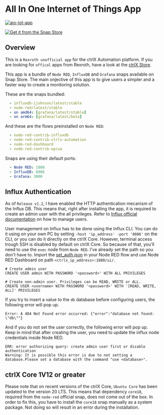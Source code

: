 # All In One Internet of Things App
[![aio-iot-app](https://snapcraft.io/aio-iot-app/badge.svg)](https://snapcraft.io/aio-iot-app)

[![Get it from the Snap Store](https://snapcraft.io/static/images/badges/en/snap-store-black.svg)](https://snapcraft.io/aio-iot-app)

## Overview
This is a `Rexroth unofficial app` for the ctrlX Automation platform. If you are looking for `offical` apps from Rexroth, have a look at the [ctrlX Store](https://developer.community.boschrexroth.com/t5/Store-and-How-to/bg-p/dcdev_community-dev-blog/label-name/rex_c_Store).

This app is a bundle of `Node RED`, `InfluxDB` and `Grafana` snaps available on Snap Store. The main onjective of this app is to give users a simpler and a faster way to create a monitoring solution.

These are the snaps bundled:
```yaml
  - influxdb-ijohnson/latest/stable
  - node-red/latest/stable
  - on amd64: [grafana/latest/stable]
  - on arm64: [grafana/latest/beta]
```

And these are the flows preinstalled on `Node RED`:
```yaml
  - node-red-contrib-influxdb
  - node-red-contrib-ctrlx-automation
  - node-red-dashboard 
  - node-red-contrib-opcua
```

Snaps are using their default ports:
```yaml
  - Node RED: 1880
  - InfluxDB: 8086
  - Grafana: 3000
```

## Influx Authentication
As of `Release v1.2`, I have enabled the HTTP authentication mecanism of the Influx DB. This means that, right after installing the app, it is required to create an admin user with the all privileges. Refer to [Influx official documentation](https://docs.influxdata.com/influxdb/v1.8/administration/authentication_and_authorization/#user-management-commands) on how to manage users.

User management on Influx has to be done using the Influx CLI. You can do it using on your own PC by setting `-host 'ip_address' -port '8086'` on the CLI, or you can do it directly on the ctrlX Core. However, terminal access trough SSH is disabled by default on ctrlX Core. So because of that, you'll need to use the `exec` node from `Node RED`. I've already set the path so you don't have to. Import the [set_auth.json](https://raw.githubusercontent.com/lg-lima1/aio-iot-app/master/set-auth.json) in your Node RED flow and use Node RED Dashboard on path `<ctrlx_ip_address>:1880/ui/`.

```
# Create admin user
CREATE USER admin WITH PASSWORD '<password>' WITH ALL PRIVILEGES

# Create non-admin user. Privileges can be READ, WRITE or ALL.
CREATE USER <username> WITH PASSWORD '<password>' WITH '[READ, WRITE, ALL]' PRIVILEGES
```

If you try to insert a value to the `db` database before configuring users, the following error will pop up.
```
Error: A 404 Not Found error occurred: {"error":"database not found: \"db\""}
```

And if you do not set the user correctly, the following error will pop up. Keep in mind that after creating the user, you need to update the influx node credentials inside Node RED.
```
ERR: error authorizing query: create admin user first or disable authentication
Warning: It is possible this error is due to not setting a database.Please set a database with the command "use <database>".
```

## ctrlX Core 1V12 or greater
Please note that on recent versions of the ctrlX Core, `Ubuntu Core` has been updated to the version 20 LTS. This means that dependency `core18`, required from the `node-red` official snap, does not come out of the box. In order to fix this, you have to install the `core18` snap manually as a system package. Not doing so will result in an error during the installation.
